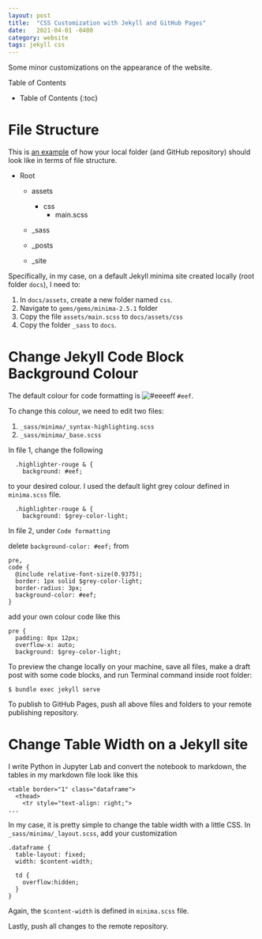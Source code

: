 ```yaml
---
layout: post
title:  "CSS Customization with Jekyll and GitHub Pages"
date:   2021-04-01 -0400
category: website
tags: jekyll css
---
```


Some minor customizations on the appearance of the website.

Table of Contents

* Table of Contents
{:toc}

# File Structure

This is [an example](https://github.com/jekyll/jekyll-sass-converter/tree/master/docs) of how your local folder (and GitHub repository) should look like in terms of file structure.

- Root
   - assets
      - css
        - main.scss
   - _sass
    
   - _posts
   - _site

Specifically, in my case, on a default Jekyll minima site created locally (root folder `docs`), I need to:

1. In `docs/assets`, create a new folder named `css`.
2. Navigate to `gems/gems/minima-2.5.1` folder
3. Copy the file `assets/main.scss` to `docs/assets/css` 
3. Copy the folder `_sass` to `docs`.

# Change Jekyll Code Block Background Colour

The default colour for code formatting is ![#eeeeff](https://via.placeholder.com/15/eeeeff/00000?text=+) `#eef`. 

To change this colour, we need to edit two files:

1. `_sass/minima/_syntax-highlighting.scss`
2. `_sass/minima/_base.scss`

In file 1, change the following 

```
  .highlighter-rouge & {
    background: #eef;
```

to your desired colour. I used the default light grey colour defined in `minima.scss` file.

```
  .highlighter-rouge & {
    background: $grey-color-light;
```

In file 2, under `Code formatting`

delete `background-color: #eef;` from

```
pre,
code {
  @include relative-font-size(0.9375);
  border: 1px solid $grey-color-light;
  border-radius: 3px;
  background-color: #eef;
}

```

add your own colour code like this

```
pre {
  padding: 8px 12px;
  overflow-x: auto;
  background: $grey-color-light;
```

To preview the change locally on your machine, save all files, make a draft post with some code blocks, and run Terminal command inside root folder:

```
$ bundle exec jekyll serve
```

To publish to GitHub Pages, push all above files and folders to your remote publishing repository.

# Change Table Width on a Jekyll site

I write Python in Jupyter Lab and convert the notebook to markdown, the tables in my markdown file look like this

```
<table border="1" class="dataframe">
  <thead>
    <tr style="text-align: right;">
...
```

In my case, it is pretty simple to change the table width with a little CSS. 
In `_sass/minima/_layout.scss`, add your customization

```
.dataframe { 
  table-layout: fixed;
  width: $content-width;
  
  td {
    overflow:hidden;
  }
}
```

Again, the `$content-width` is defined in `minima.scss` file.

Lastly, push all changes to the remote repository.